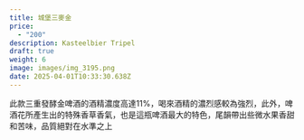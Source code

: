 ```yaml
---
title: 城堡三麥金
price:
  - "200"
description: Kasteelbier Tripel
draft: true
weight: 6
image: images/img_3195.png
date: 2025-04-01T10:33:30.638Z
---
```

此款三重發酵金啤酒的酒精濃度高達11%，喝來酒精的濃烈感較為強烈，此外，啤酒花所產生出的特殊香草香氣，也是這瓶啤酒最大的特色，尾韻帶出些微水果香甜和苦味，品質絕對在水準之上